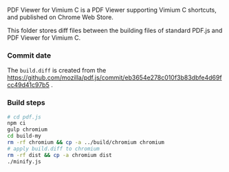 PDF Viewer for Vimium C is a PDF Viewer supporting Vimium C shortcuts, and published on Chrome Web Store.

This folder stores diff files between the building files of standard PDF.js and PDF Viewer for Vimium C.

### Commit date

The `build.diff` is created from the https://github.com/mozilla/pdf.js/commit/eb3654e278c010f3b83dbfe4d69fcc49d41c97b5 .

### Build steps

``` bash
# cd pdf.js
npm ci
gulp chromium
cd build-my
rm -rf chromium && cp -a ../build/chromium chromium
# apply build.diff to chromium
rm -rf dist && cp -a chromium dist
./minify.js
```
